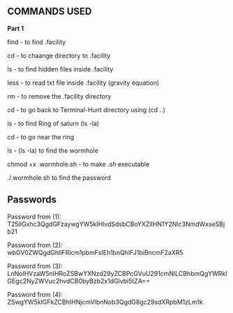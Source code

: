 ## COMMANDS USED

**Part 1**


find   - to find .facility 

cd     - to chaange directory to .facility

ls     - to find hidden files inside .facility

less   - to read txt file inside .facility (gravity equation)

rm     - to remove the .facility directory

cd - to go back to Terminal-Hunt directory using (cd ..)

ls - to find Ring of saturn (ls -la)

cd - to go near the ring

ls - (ls -la) to find the wormhole

chmod +x .wormhole.sh - to make .sh executable

./.wormhole.sh to find the password

## Passwords

Password from (1): T25lIGxhc3QgdGFzaywgYW5kIHlvdSdsbCBoYXZlIHN1Y2Nlc3NmdWxseSBjb21

Password from (2): wbGV0ZWQgdGhlIFRlcm1pbmFsIEh1bnQhIFJ1biBncmF2aXR5

Password from (3): LnNoIHVzaW5nIHRoZSBwYXNzd29yZCBPcGVuU291cmNlLCBhbmQgYWRkIGEgc2NyZWVuc2hvdCB0byBzb2x1dGlvbi5tZA==

Password from (4): ZSwgYW5kIGFkZCBhIHNjcmVlbnNob3QgdG8gc29sdXRpbM1zLm1k
